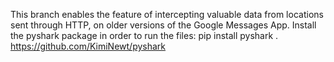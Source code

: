 This branch enables the feature of intercepting valuable data from locations sent through HTTP, on older versions of the Google Messages App.
Install the pyshark package in order to run the files: pip install pyshark . https://github.com/KimiNewt/pyshark